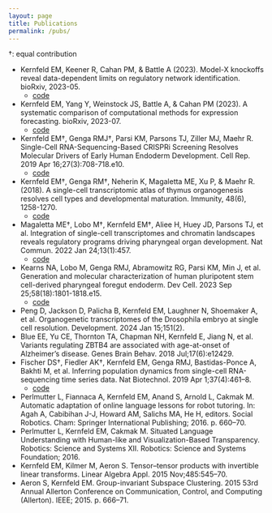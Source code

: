 ```yaml
---
layout: page
title: Publications
permalink: /pubs/
---
```


†: equal contribution

- 	Kernfeld EM, Keener R, Cahan PM, & Battle A (2023). Model-X knockoffs reveal data-dependent limits on regulatory network identification. bioRxiv, 2023-05.
    - [code](https://github.com/ekernf01/knockoffs_paper)
-  	Kernfeld EM, Yang Y, Weinstock JS, Battle A, & Cahan PM (2023). A systematic comparison of computational methods for expression forecasting. bioRxiv, 2023-07.
    - [code](https://github.com/ekernf01/perturbation_benchmarking)
- 	Kernfeld EM†, Genga RMJ†, Parsi KM, Parsons TJ, Ziller MJ, Maehr R. Single-Cell RNA-Sequencing-Based CRISPRi Screening Resolves Molecular Drivers of Early Human Endoderm Development. Cell Rep. 2019 Apr 16;27(3):708-718.e10.
    - [code](https://github.com/maehrlab/de_screen_analysis)
- Kernfeld EM†, Genga RM†, Neherin K, Magaletta ME, Xu P, & Maehr R. (2018). A single-cell transcriptomic atlas of thymus organogenesis resolves cell types and developmental maturation. Immunity, 48(6), 1258-1270.
    - [code](https://github.com/maehrlab/thymusatlasanalysis)
-  	Magaletta ME†, Lobo M†, Kernfeld EM†, Aliee H, Huey JD, Parsons TJ, et al. Integration of single-cell transcriptomes and chromatin landscapes reveals regulatory programs driving pharyngeal organ development. Nat Commun. 2022 Jan 24;13(1):457.
    - [code](https://github.com/maehrlab/pharyngeal_endoderm_development)
-  	Kearns NA, Lobo M, Genga RMJ, Abramowitz RG, Parsi KM, Min J, et al. Generation and molecular characterization of human pluripotent stem cell-derived pharyngeal foregut endoderm. Dev Cell. 2023 Sep 25;58(18):1801-1818.e15.
    - [code](https://github.com/maehrlab/cellmatch)
- 	Peng D, Jackson D, Palicha B, Kernfeld EM, Laughner N, Shoemaker A, et al. Organogenetic transcriptomes of the Drosophila embryo at single cell resolution. Development. 2024 Jan 15;151(2).
-  	Blue EE, Yu CE, Thornton TA, Chapman NH, Kernfeld E, Jiang N, et al. Variants regulating ZBTB4 are associated with age-at-onset of Alzheimer’s disease. Genes Brain Behav. 2018 Jul;17(6):e12429.
- 	Fischer DS†, Fiedler AK†, Kernfeld EM, Genga RMJ, Bastidas-Ponce A, Bakhti M, et al. Inferring population dynamics from single-cell RNA-sequencing time series data. Nat Biotechnol. 2019 Apr 1;37(4):461–8.
    - [code](https://github.com/theislab/pseudodynamics)
-  	Perlmutter L, Fiannaca A, Kernfeld EM, Anand S, Arnold L, Cakmak M. Automatic adaptation of online language lessons for robot tutoring. In: Agah A, Cabibihan J-J, Howard AM, Salichs MA, He H, editors. Social Robotics. Cham: Springer International Publishing; 2016. p. 660–70.
-  	Perlmutter L, Kernfeld EM, Cakmak M. Situated Language Understanding with Human-like and Visualization-Based Transparency. Robotics: Science and Systems XII. Robotics: Science and Systems Foundation; 2016.
-  	Kernfeld EM, Kilmer M, Aeron S. Tensor–tensor products with invertible linear transforms. Linear Algebra Appl. 2015 Nov;485:545–70.
-  	Aeron S, Kernfeld EM. Group-invariant Subspace Clustering. 2015 53rd Annual Allerton Conference on Communication, Control, and Computing (Allerton). IEEE; 2015. p. 666–71.

